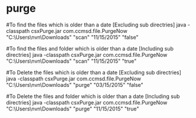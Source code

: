 # purge


#To find the files which is older than a date [Excluding sub directries]
java -classpath csxPurge.jar com.ccmsd.file.PurgeNow "C:\Users\nvn\Downloads" "scan" "11/15/2015" "false"

#To find the files and folder which is older than a date [Including sub directries]
java -classpath csxPurge.jar com.ccmsd.file.PurgeNow "C:\Users\nvn\Downloads" "scan" "11/15/2015" "true"

#To Delete the files which is older than a date [Excluding sub directries]
java -classpath csxPurge.jar com.ccmsd.file.PurgeNow "C:\Users\nvn\Downloads" "purge" "03/15/2015" "false"

#To Delete the files and folder which is older than a date [Including sub directries]
java -classpath csxPurge.jar com.ccmsd.file.PurgeNow "C:\Users\nvn\Downloads" "purge" "11/15/2015" "true"
